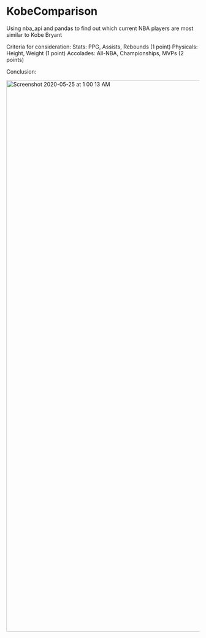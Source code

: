 # KobeComparison
Using nba_api and pandas to find out which current NBA players are most similar to Kobe Bryant

Criteria for consideration:
    Stats: PPG, Assists, Rebounds (1 point)
    Physicals: Height, Weight (1 point)
    Accolades: All-NBA, Championships, MVPs (2 points)

Conclusion:

<img width="1438" alt="Screenshot 2020-05-25 at 1 00 13 AM" src="https://user-images.githubusercontent.com/44086084/82760296-29c55c00-9e25-11ea-89cb-eaa755292a9f.png">
